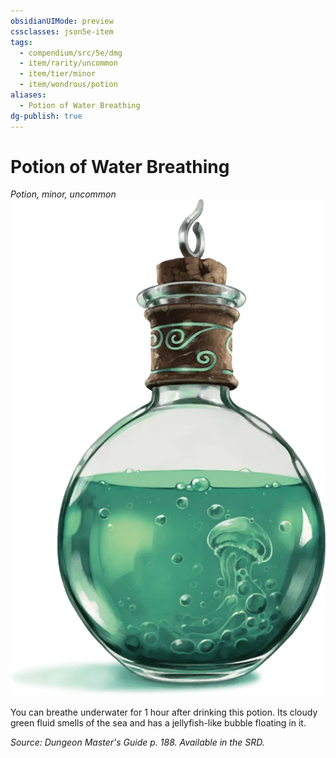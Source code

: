 ```yaml
---
obsidianUIMode: preview
cssclasses: json5e-item
tags:
  - compendium/src/5e/dmg
  - item/rarity/uncommon
  - item/tier/minor
  - item/wondrous/potion
aliases:
  - Potion of Water Breathing
dg-publish: true
---
```

# Potion of Water Breathing
*Potion, minor, uncommon*  
![](https://raw.githubusercontent.com/5etools-mirror-2/5etools-img/main/items/DMG/Potion%20of%20Water%20Breathing.webp#right)  


You can breathe underwater for 1 hour after drinking this potion. Its cloudy green fluid smells of the sea and has a jellyfish-like bubble floating in it.

*Source: Dungeon Master's Guide p. 188. Available in the SRD.*